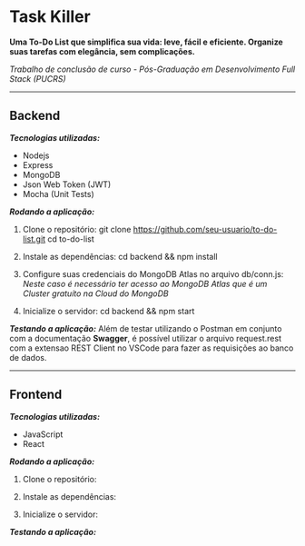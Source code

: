 # Task Killer

**Uma To-Do List que simplifica sua vida: leve, fácil e eficiente. Organize suas tarefas com elegância, sem complicações.**

*Trabalho de conclusão de curso - Pós-Graduação em Desenvolvimento Full Stack (PUCRS)*

---
## Backend
***Tecnologias utilizadas:***
* Nodejs
* Express
* MongoDB
* Json Web Token (JWT)
* Mocha (Unit Tests)

***Rodando a aplicação:***
1. Clone o repositório:
    git clone https://github.com/seu-usuario/to-do-list.git
    cd to-do-list

2. Instale as dependências:
    cd backend && npm install

3. Configure suas credenciais do MongoDB Atlas no arquivo db/conn.js:
*Neste caso é necessário ter acesso ao MongoDB Atlas que é um Cluster gratuíto na Cloud do MongoDB*

4. Inicialize o servidor:
    cd backend && npm start

***Testando a aplicação:***
Além de testar utilizando o Postman em conjunto com a documentação **Swagger**, é possível utilizar o arquivo request.rest com a extensao REST Client no VSCode para fazer as requisições ao banco de dados.

---
## Frontend

***Tecnologias utilizadas:***
* JavaScript
* React


***Rodando a aplicação:***
1. Clone o repositório:


2. Instale as dependências:
    

3. Inicialize o servidor:

***Testando a aplicação:***
